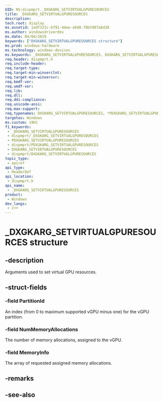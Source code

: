 ```yaml
---
UID: NS:dispmprt._DXGKARG_SETVIRTUALGPURESOURCES
title: _DXGKARG_SETVIRTUALGPURESOURCES
description: 
tech.root: display
ms.assetid: 1adf321c-b791-4dee-a948-78bfd07a6d38
ms.author: windowsdriverdev
ms.date: 04/04/2019
keywords: ["DXGKARG_SETVIRTUALGPURESOURCES structure"]
ms.prod: windows-hardware
ms.technology: windows-devices
ms.keywords: _DXGKARG_SETVIRTUALGPURESOURCES, DXGKARG_SETVIRTUALGPURESOURCES, *PDXGKARG_SETVIRTUALGPURESOURCES,
req.header: dispmprt.h
req.include-header: 
req.target-type: 
req.target-min-winverclnt: 
req.target-min-winversvr: 
req.kmdf-ver: 
req.umdf-ver: 
req.lib: 
req.dll: 
req.ddi-compliance: 
req.unicode-ansi: 
req.max-support: 
req.typenames: DXGKARG_SETVIRTUALGPURESOURCES, *PDXGKARG_SETVIRTUALGPURESOURCES
targetos: Windows
ms.custom: 19H1
f1_keywords:
 - _DXGKARG_SETVIRTUALGPURESOURCES
 - dispmprt/_DXGKARG_SETVIRTUALGPURESOURCES
 - PDXGKARG_SETVIRTUALGPURESOURCES
 - dispmprt/PDXGKARG_SETVIRTUALGPURESOURCES
 - DXGKARG_SETVIRTUALGPURESOURCES
 - dispmprt/DXGKARG_SETVIRTUALGPURESOURCES
topic_type:
 - apiref
api_type:
 - HeaderDef
api_location:
 - dispmprt.h
api_name:
 - _DXGKARG_SETVIRTUALGPURESOURCES
product:
 - Windows
dev_langs:
 - c++
---
```


# _DXGKARG_SETVIRTUALGPURESOURCES structure


## -description

Arguments used to set virtual GPU resources.

## -struct-fields

### -field PartitionId

An index (from 0 to maximum supported vGPU minus one) for the vGPU partition.

### -field NumMemoryAllocations

The number of memory allocations, assigned to the vGPU.

### -field MemoryInfo

 
The array of requested assigned memory allocations.

## -remarks

## -see-also

